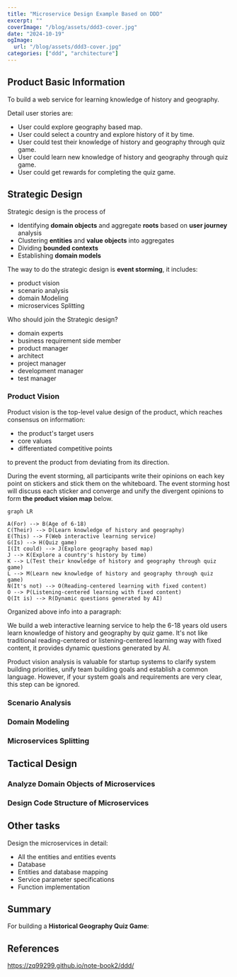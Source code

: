 ```yaml
---
title: "Microservice Design Example Based on DDD"
excerpt: ""
coverImage: "/blog/assets/ddd3-cover.jpg"
date: "2024-10-19"
ogImage:
  url: "/blog/assets/ddd3-cover.jpg"
categories: ["ddd", "architecture"]
---
```


## Product Basic Information

To build a web service for learning knowledge of history and geography.

Detail user stories are:

- User could explore geography based map.
- User could select a country and explore history of it by time.
- User could test their knowledge of history and geography through quiz game.
- User could learn new knowledge of history and geography through quiz game.
- User could get rewards for completing the quiz game.

## Strategic Design

Strategic design is the process of

- Identifying **domain objects** and aggregate **roots** based on **user journey** analysis
- Clustering **entities** and **value objects** into aggregates
- Dividing **bounded contexts**
- Establishing **domain models**

The way to do the strategic design is **event storming**, it includes:

- product vision
- scenario analysis
- domain Modeling
- microservices Splitting

Who should join the Strategic design?

- domain experts
- business requirement side member
- product manager
- architect
- project manager
- development manager
- test manager

### Product Vision

Product vision is the top-level value design of the product, which reaches consensus on information:

- the product's target users
- core values
- differentiated competitive points

to prevent the product from deviating from its direction.

During the event storming, all participants write their opinions on each key point on stickers and stick them on the whiteboard. The event storming host will discuss each sticker and converge and unify the divergent opinions to form **the product vision map** below.

 <!--mermaid-->

```mermaid
graph LR

A(For) --> B(Age of 6-18)
C(Their) --> D(Learn knowledge of history and geography)
E(This) --> F(Web interactive learning service)
G(Is) --> H(Quiz game)
I(It could) --> J(Explore geography based map)
J --> K(Explore a country's history by time)
K --> L(Test their knowledge of history and geography through quiz game)
L --> M(Learn new knowledge of history and geography through quiz game)
N(It's not) --> O(Reading-centered learning with fixed content)
O --> P(Listening-centered learning with fixed content)
Q(It is) --> R(Dynamic questions generated by AI)

```

<!--mermaid-->

Organized above info into a paragraph:

We build a web interactive learning service to help the 6-18 years old users learn knowledge of history and geography by quiz game. It's not like traditional reading-centered or listening-centered learning way with fixed content, it provides dynamic questions generated by AI.

Product vision analysis is valuable for startup systems to clarify system building priorities, unify team building goals and establish a common language. However, if your system goals and requirements are very clear, this step can be ignored.

### Scenario Analysis

### Domain Modeling

### Microservices Splitting

## Tactical Design

### Analyze Domain Objects of Microservices

### Design Code Structure of Microservices

## Other tasks

Design the microservices in detail:

- All the entities and entities events
- Database
- Entities and database mapping
- Service parameter specifications
- Function implementation

## Summary

For building a **Historical Geography Quiz Game**:

## References

https://zq99299.github.io/note-book2/ddd/

